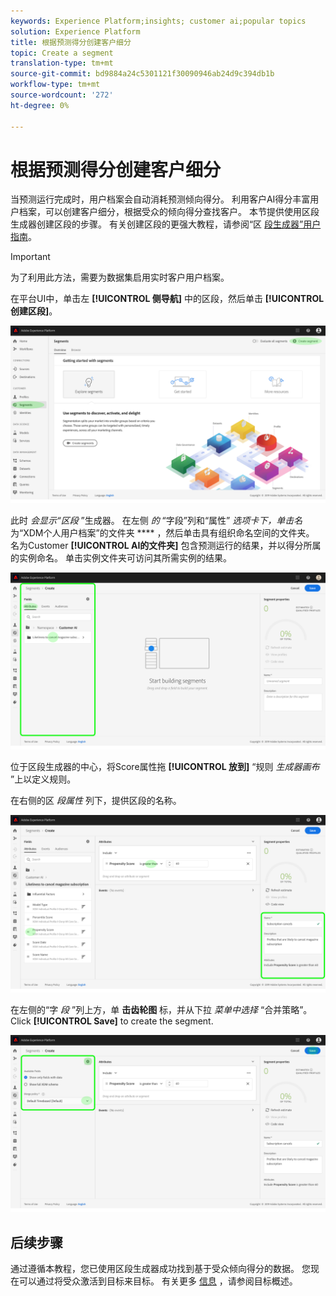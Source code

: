 ```yaml
---
keywords: Experience Platform;insights; customer ai;popular topics
solution: Experience Platform
title: 根据预测得分创建客户细分
topic: Create a segment
translation-type: tm+mt
source-git-commit: bd9884a24c5301121f30090946ab24d9c394db1b
workflow-type: tm+mt
source-wordcount: '272'
ht-degree: 0%

---
```



# 根据预测得分创建客户细分

当预测运行完成时，用户档案会自动消耗预测倾向得分。 利用客户AI得分丰富用户档案，可以创建客户细分，根据受众的倾向得分查找客户。 本节提供使用区段生成器创建区段的步骤。 有关创建区段的更强大教程，请参阅“区 [段生成器”用户指南](../../../segmentation/tutorials/create-a-segment.md)。

>[!IMPORTANT]
>
>为了利用此方法，需要为数据集启用实时客户用户档案。

在平台UI中，单击左 **[!UICONTROL 侧导航]** 中的区段，然后单击 **[!UICONTROL 创建区段]**。

![](../images/user-guide/segments.png)

此时 *会显示“区段* ”生成器。 在左侧 *的* “字段”列和“属性” *选项卡下，单击名* 为“XDM个人用户档案”的文件夹 **** ，然后单击具有组织命名空间的文件夹。 名为Customer **[!UICONTROL AI的文件夹]** 包含预测运行的结果，并以得分所属的实例命名。 单击实例文件夹可访问其所需实例的结果。

![](../images/user-guide/results.png)

位于区段生成器的中心，将Score属性拖 **[!UICONTROL 放到]** “规则 *生成器画布* ”上以定义规则。

在右侧的区 *段属性* 列下，提供区段的名称。

![](../images/user-guide/properties.png)

在左侧的“字 *段* ”列上方，单 **击齿轮图** 标，并从下拉 *菜单中选择* “合并策略”。 Click **[!UICONTROL Save]** to create the segment.

![](../images/user-guide/merge_policy.png)

## 后续步骤

通过遵循本教程，您已使用区段生成器成功找到基于受众倾向得分的数据。 您现在可以通过将受众激活到目标来目标。 有关更多 [信息](https://docs.adobe.com/content/help/en/experience-platform/rtcdp/destinations/destinations-overview.html) ，请参阅目标概述。